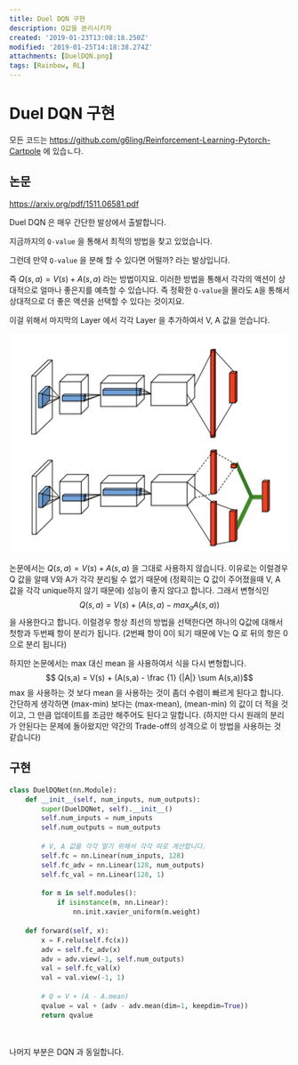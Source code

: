 ```yaml
---
title: Duel DQN 구현
description: Q값을 분리시키자
created: '2019-01-23T13:08:18.250Z'
modified: '2019-01-25T14:18:38.274Z'
attachments: [DuelDQN.png]
tags: [Rainbow, RL]
---
```


# Duel DQN 구현

모든 코드는 <https://github.com/g6ling/Reinforcement-Learning-Pytorch-Cartpole> 에 있습ㄴ다.

## 논문
<https://arxiv.org/pdf/1511.06581.pdf>

Duel DQN 은 매우 간단한 발상에서 출발합니다.

지금까지의 `Q-value` 을 통해서 최적의 방법을 찾고 있었습니다.

그런데 만약 `Q-value` 을 분해 할 수 있다면 어떨까? 라는 발상입니다.

즉 $Q(s,a) = V(s) + A(s,a)$ 라는 방법이지요. 이러한 방법을 통해서 각각의 액션이 상대적으로 얼마나 좋은지를 예측할 수 있습니다.
즉 정확한 `Q-value`을 몰라도 `A`을 통해서 상대적으로 더 좋은 액션을 선택할 수 있다는 것이지요.

이걸 위해서 마지막의 Layer 에서 각각 Layer 을 추가하여서 V, A 값을 얻습니다.

![](../attachments/DuelDQN.png)

논문에서는 $Q(s,a) = V(s) + A(s,a)$ 을 그대로 사용하지 않습니다. 이유로는 이럴경우 Q 값을 알때 V와 A가 각각 분리될 수 없기 때문에 (정확히는 Q 값이 주어졌을때 V, A 값을 각각 unique하지 않기 때문에) 성능이 좋지 않다고 합니다.
그래서 변형식인 
$$ Q(s,a) = V(s) + (A(s,a) - max_aA(s,a))$$
을 사용한다고 합니다. 이럴경우 항상 최선의 방법을 선택한다면 하나의 Q값에 대해서 첫항과 두번째 항이 분리가 됩니다. (2번째 항이 0이 되기 때문에 V는 Q 로 뒤의 항은 0 으로 분리 됩니다)

하지만 논문에서는 max 대신 mean 을 사용하여서 식을 다시 변형합니다.
$$ Q(s,a) = V(s) + (A(s,a) - \frac {1} {|A|} \sum A(s,a))$$
max 을 사용하는 것 보다 mean 을 사용하는 것이 좀더 수렴이 빠르게 된다고 합니다. 간단하게 생각하면 (max-min) 보다는 (max-mean), (mean-min) 의 값이 더 적을 것이고, 그 만큼 업데이트를 조금만 해주어도 된다고 말합니다. (하지만 다시 원래의 분리가 안된다는 문제에 돌아왔지만 약간의 Trade-off의 성격으로 이 방법을 사용하는 것 같습니다)

## 구현

```python
class DuelDQNet(nn.Module):
    def __init__(self, num_inputs, num_outputs):
        super(DuelDQNet, self).__init__()
        self.num_inputs = num_inputs
        self.num_outputs = num_outputs

        # V, A 값을 각각 알기 위해서 각각 따로 계산합니다.
        self.fc = nn.Linear(num_inputs, 128)
        self.fc_adv = nn.Linear(128, num_outputs)
        self.fc_val = nn.Linear(128, 1)

        for m in self.modules():
            if isinstance(m, nn.Linear):
                nn.init.xavier_uniform(m.weight)

    def forward(self, x):
        x = F.relu(self.fc(x))
        adv = self.fc_adv(x)
        adv = adv.view(-1, self.num_outputs)
        val = self.fc_val(x)
        val = val.view(-1, 1)

        # Q = V + (A - A.mean)
        qvalue = val + (adv - adv.mean(dim=1, keepdim=True))
        return qvalue

  
```

나머지 부분은 DQN 과 동일합니다.
